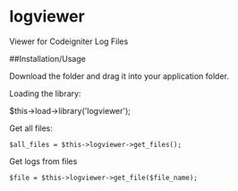 # logviewer
Viewer for Codeigniter Log Files

##Installation/Usage

Download the folder and drag it into your application folder.

Loading the library:

$this->load->library('logviewer');

Get all files:

    $all_files = $this->logviewer->get_files();
  
Get logs from files
 
    $file = $this->logviewer->get_file($file_name);

